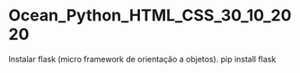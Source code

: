 # Ocean_Python_HTML_CSS_30_10_2020

Instalar flask (micro framework de orientação a objetos).
pip install flask

